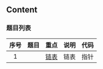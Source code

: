 ## Content

### 题目列表

| 序号 | 题目 |重点| 说明 | 代码 |
| :---------: | :----------: | :----------: | :----------: | :------------: |
| 1 | |[链表](linklist.md) | 链表 | 指针 |

